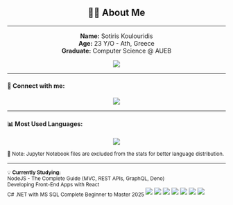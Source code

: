<h2 align="center">👨‍💻 About Me</h2>

---
<p align="center">
  <strong> Name:</strong> Sotiris Koulouridis <br>
  <strong> Age:</strong> 23 Y/O - Ath, Greece <br>
  <strong> Graduate:</strong> Computer Science @ AUEB
</p>

<p align="center">
  <a href="https://www.dept.aueb.gr/cs" target="_blank">
    <img src="https://img.shields.io/badge/computer--science-red?style=for-the-badge" />
  </a>
</p>

---

#### 🤝 Connect with me:
<p align="center">
  <a href="https://www.linkedin.com/in/sotiriskoulouridis-2129a9334" target="_blank">
    <img src="https://img.shields.io/badge/LinkedIn-Connect-blue?style=for-the-badge&logo=linkedin&logoColor=white" />
  </a>
</p>




---

#### 📊 Most Used Languages:

<p align="center">
  <img src="https://github-readme-stats.vercel.app/api/top-langs/?username=koulsotiris&langs_count=8&layout=compact&theme=dark&hide=Jupyter%20Notebook" />
</p>

<sub>📌 Note: Jupyter Notebook files are excluded from the stats for better language distribution.</sub>

---

<sub>
💡 <strong>Currently Studying:</strong><br>
NodeJS - The Complete Guide (MVC, REST APIs, GraphQL, Deno)<br>
Developing Front-End Apps with React<br>
C# .NET with MS SQL Complete Beginner to Master 2025
</sub>


<!-- Python -->
<img src="https://img.shields.io/badge/-Python-3776AB?style=flat-square&logo=python&logoColor=white" />

<!-- Java -->
<img src="https://img.shields.io/badge/-Java-007396?style=flat-square&logo=java&logoColor=white" />

<!-- Node.js -->
<img src="https://img.shields.io/badge/-Node.js-339933?style=flat-square&logo=nodedotjs&logoColor=white" />

<!-- SQL -->
<img src="https://img.shields.io/badge/-SQL-4479A1?style=flat-square&logo=mysql&logoColor=white" />

<!-- JavaScript -->
<img src="https://img.shields.io/badge/-JavaScript-F7DF1E?style=flat-square&logo=javascript&logoColor=black" />

<!-- C++ -->
<img src="https://img.shields.io/badge/-C++-00599C?style=flat-square&logo=c%2b%2b&logoColor=white" />

<!-- C# -->
<img src="https://img.shields.io/badge/-C%23-239120?style=flat-square&logo=c-sharp&logoColor=white" />



  

